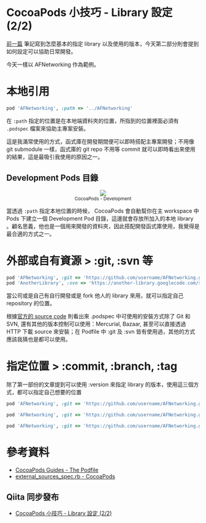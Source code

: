# CocoaPods 小技巧 - Library 設定 (2/2)

[前一篇]({{site.url}}/2015/01/26/cocoapods-tips-library-setting-1-of-2/) 筆記寫到怎麼基本的指定 library 以及使用的版本，今天第二部分則會提到如何設定可以協助日常開發。

<!-- more -->

今天一樣以 AFNetworking 作為範例。

# 本地引用

``` ruby
pod 'AFNetworking', :path => '../AFNetworking'
```

在 `:path` 指定的位置是在本地端資料夾的位置，所指到的位置裡面必須有 `.podspec` 檔案來協助主專案安裝。

這是我滿常使用的方式，函式庫在開發期間便可以即時搭配主專案開發；不用像 git submodule 一樣，函式庫的 git repo 不用等 commit 就可以即時看出來使用的結果，這是最吸引我使用的原因之一。

## Development Pods 目錄

<center><p><img src="https://farm8.staticflickr.com/7376/15758620734_a2a271ef2c_o.png"><br><small>CocoaPods - Development</small></p></center>

當透過 `:path` 指定本地位置的時候， CocoaPods 會自動幫你在主 workspace 中 Pods 下建立一個 Development Pod 目錄，這邊就會存放所加入的本地 library 。顧名思義，他也是一個用來開發的資料夾，因此搭配開發函式庫使用，我覺得是最合適的方式之一。

# 外部或自有資源 &gt; :git, :svn 等

``` ruby
pod 'AFNetworking', :git => 'https://github.com/username/AFNetworking.git' # Git
pod 'AnotherLibrary', :svn => 'https://another-library.googlecode.com/svn/trunk/' # SVN
```

當公司或是自己有自行開發或是 fork 他人的 library 來用，就可以指定自己 repository 的位置。

根據[官方的 source code](https://github.com/CocoaPods/CocoaPods/blob/79d2b1f6afe88e4b1a8b2f0719464b265893b8ad/spec/unit/external_sources_spec.rb#L29) 則看出來 .podspec 中可使用的安裝方式除了 Git 和 SVN, 還有其他的版本控制可以使用：Mercurial, Bazaar, 甚至可以直接透過 HTTP 下載 source 來安裝；在 Podfile 中 :git 及 :svn 皆有使用過，其他的方式應該我猜也是都可以使用。

# 指定位置 &gt; :commit, :branch, :tag

除了第一部份的文章提到可以使用 :version 來指定 library 的版本，使用這三個方式，都可以指定自己想要的位置

``` ruby
pod 'AFNetworking', :git => 'https://github.com/username/AFNetworking.git', :commit => 'c1b3541'

pod 'AFNetworking', :git => 'https://github.com/username/AFNetworking.git', :branch => 'release'

pod 'AFNetworking', :git => 'https://github.com/username/AFNetworking.git', :tag => 'v1.0'
```

# 參考資料

- [CocoaPods Guides - The Podfile](http://guides.cocoapods.org/using/the-podfile.html)
- [external_sources_spec.rb - CocoaPods](https://github.com/CocoaPods/CocoaPods/blob/79d2b1f6afe88e4b1a8b2f0719464b265893b8ad/spec/unit/external_sources_spec.rb#L29)

## Qiita 同步發布

- [CocoaPods 小技巧 - Library 設定 (2/2)](http://qiita.com/vc7/items/c21a04e6644c6037d39c)